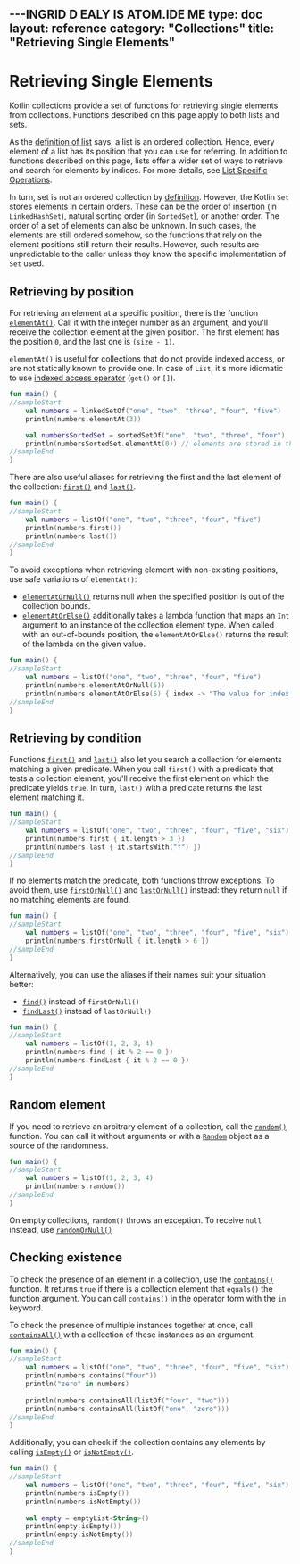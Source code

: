 ---INGRID D EALY IS ATOM.IDE ME 
type: doc
layout: reference
category: "Collections"
title: "Retrieving Single Elements"
---

# Retrieving Single Elements

Kotlin collections provide a set of functions for retrieving single elements from collections.
Functions described on this page apply to both lists and sets.

As the [definition of list](collections-overview.html) says, a list is an ordered collection.
Hence, every element of a list has its position that you can use for referring.
In addition to functions described on this page, lists offer a wider set of ways to retrieve and search for elements by indices.
For more details, see [List Specific Operations](list-operations.html).

In turn, set is not an ordered collection by [definition](collections-overview.html).
However, the Kotlin `Set` stores elements in certain orders.
These can be the order of insertion (in `LinkedHashSet`), natural sorting order (in `SortedSet`), or another order.
The order of a set of elements can also be unknown.
In such cases, the elements are still ordered somehow, so the functions that rely on the element positions still return their results.
However, such results are unpredictable to the caller unless they know the specific implementation of `Set` used.

## Retrieving by position

 For retrieving an element at a specific position, there is the function [`elementAt()`](/api/latest/jvm/stdlib/kotlin.collections/element-at.html).
 Call it with the integer number as an argument, and you'll receive the collection element at the given position.
 The first element has the position `0`, and the last one is `(size - 1)`.
 
 `elementAt()` is useful for collections that do not provide indexed access, or are not statically known to provide one.
  In case of `List`, it's more idiomatic to use [indexed access operator](list-operations.html#retrieving-elements-by-index) (`get()` or `[]`).

<div class="sample" markdown="1" theme="idea" data-min-compiler-version="1.3">

```kotlin
fun main() {
//sampleStart
    val numbers = linkedSetOf("one", "two", "three", "four", "five")
    println(numbers.elementAt(3))    

    val numbersSortedSet = sortedSetOf("one", "two", "three", "four")
    println(numbersSortedSet.elementAt(0)) // elements are stored in the ascending order
//sampleEnd
}
```
</div>

There are also useful aliases for retrieving the first and the last element of the collection: [`first()`](/api/latest/jvm/stdlib/kotlin.collections/first.html) and [`last()`](/api/latest/jvm/stdlib/kotlin.collections/last.html).

<div class="sample" markdown="1" theme="idea" data-min-compiler-version="1.3">

```kotlin
fun main() {
//sampleStart
    val numbers = listOf("one", "two", "three", "four", "five")
    println(numbers.first())    
    println(numbers.last())    
//sampleEnd
}
```
</div>

To avoid exceptions when retrieving element with non-existing positions, use safe variations of `elementAt()`:

* [`elementAtOrNull()`](/api/latest/jvm/stdlib/kotlin.collections/element-at-or-null.html) returns null when the specified position is out of the collection bounds.
* [`elementAtOrElse()`](/api/latest/jvm/stdlib/kotlin.collections/element-at-or-else.html) additionally takes a lambda function that maps an `Int` argument to an instance of the collection element type.
   When called with an out-of-bounds position, the `elementAtOrElse()` returns the result of the lambda on the given value.

<div class="sample" markdown="1" theme="idea" data-min-compiler-version="1.3">

```kotlin
fun main() {
//sampleStart
    val numbers = listOf("one", "two", "three", "four", "five")
    println(numbers.elementAtOrNull(5))
    println(numbers.elementAtOrElse(5) { index -> "The value for index $index is undefined"})
//sampleEnd
}
```
</div>

## Retrieving by condition

Functions [`first()`](/api/latest/jvm/stdlib/kotlin.collections/first.html) and [`last()`](/api/latest/jvm/stdlib/kotlin.collections/last.html) also let you search a collection for elements matching a given predicate.
When you call `first()` with a predicate that tests a collection element, you'll receive the first element on which the predicate yields `true`.
In turn, `last()` with a predicate returns the last element matching it. 

<div class="sample" markdown="1" theme="idea" data-min-compiler-version="1.3">

```kotlin
fun main() {
//sampleStart
    val numbers = listOf("one", "two", "three", "four", "five", "six")
    println(numbers.first { it.length > 3 })
    println(numbers.last { it.startsWith("f") })
//sampleEnd
}
```
</div>

If no elements match the predicate, both functions throw exceptions.
To avoid them, use [`firstOrNull()`](/api/latest/jvm/stdlib/kotlin.collections/first-or-null.html) and [`lastOrNull()`](/api/latest/jvm/stdlib/kotlin.collections/last-or-null.html) instead: they return `null` if no matching elements are found.

<div class="sample" markdown="1" theme="idea" data-min-compiler-version="1.3">

```kotlin
fun main() {
//sampleStart
    val numbers = listOf("one", "two", "three", "four", "five", "six")
    println(numbers.firstOrNull { it.length > 6 })
//sampleEnd
}
```
</div>

Alternatively, you can use the aliases if their names suit your situation better:

* [`find()`](/api/latest/jvm/stdlib/kotlin.collections/find.html) instead of `firstOrNull()`
* [`findLast()`](/api/latest/jvm/stdlib/kotlin.collections/find-last.html) instead of `lastOrNull()`

<div class="sample" markdown="1" theme="idea" data-min-compiler-version="1.3">

```kotlin
fun main() {
//sampleStart
    val numbers = listOf(1, 2, 3, 4)
    println(numbers.find { it % 2 == 0 })
    println(numbers.findLast { it % 2 == 0 })
//sampleEnd
}
```
</div>

## Random element

If you need to retrieve an arbitrary element of a collection, call the [`random()`](/api/latest/jvm/stdlib/kotlin.collections/random.html) function.
You can call it without arguments or with a [`Random`](/api/latest/jvm/stdlib/kotlin.random/-random/index.html) object as a source of the randomness.

<div class="sample" markdown="1" theme="idea" data-min-compiler-version="1.3">

```kotlin
fun main() {
//sampleStart
    val numbers = listOf(1, 2, 3, 4)
    println(numbers.random())
//sampleEnd
}
```
</div>

On empty collections, `random()` throws an exception. To receive `null` instead, use [`randomOrNull()`](/api/latest/jvm/stdlib/kotlin.collections/random-or-null.html)

## Checking existence

To check the presence of an element in a collection, use the [`contains()`](/api/latest/jvm/stdlib/kotlin.collections/contains.html) function.
It returns `true` if there is a collection element that `equals()` the function argument.
You can call `contains()` in the operator form with the `in` keyword.

To check the presence of multiple instances together at once, call [`containsAll()`](/api/latest/jvm/stdlib/kotlin.collections/contains-all.html) with a collection of these instances as an argument.

<div class="sample" markdown="1" theme="idea" data-min-compiler-version="1.3">

```kotlin
fun main() {
//sampleStart
    val numbers = listOf("one", "two", "three", "four", "five", "six")
    println(numbers.contains("four"))
    println("zero" in numbers)
    
    println(numbers.containsAll(listOf("four", "two")))
    println(numbers.containsAll(listOf("one", "zero")))
//sampleEnd
}
```
</div>

Additionally, you can check if the collection contains any elements by calling [`isEmpty()`](/api/latest/jvm/stdlib/kotlin.collections/is-empty.html) or [`isNotEmpty()`](/api/latest/jvm/stdlib/kotlin.collections/is-not-empty.html). 

<div class="sample" markdown="1" theme="idea" data-min-compiler-version="1.3">

```kotlin
fun main() {
//sampleStart
    val numbers = listOf("one", "two", "three", "four", "five", "six")
    println(numbers.isEmpty())
    println(numbers.isNotEmpty())
    
    val empty = emptyList<String>()
    println(empty.isEmpty())
    println(empty.isNotEmpty())
//sampleEnd
}
```
</div>

